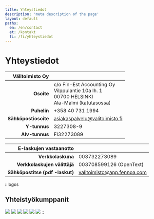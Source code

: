 ```yaml
---
title: Yhteystiedot
description: 'meta description of the page'
layout: default
paths:
  en: /en/contact
  et: /kontakt
  fi: /fi/yhteystiedot
---
```


# Yhteystiedot

| Välitoimisto Oy | |
| --: | --- |
| **Osoite** | c/o Fin-Est Accounting Oy<br>Vilppulantie 10a lh. 1<br>00700 HELSINKI<br>Ala-Malmi (katutasossa) |
| **Puhelin** | +358 40 731 1994 |
| **Sähköpostiosoite** | asiakaspalvelu@valitoimisto.fi |
| **Y-tunnus** | 3227308-9 |
| **Alv-tunnus** | FI32273089 |


| E-laskujen vastaanotto | |
| --: | --- |
| **Verkkolaskuna** | 003732273089 |
| **Verkkolaskujen välittäjä** | 003708599126 (OpenText) |
| **Sähköpostitse  (pdf -laskut)** | valitoimisto@app.fennoa.com |


::logos
## Yhteistyökumppanit

![](/img/elo.png)
![](/img/fennoa.png)
![](/img/if.png)
![](/img/asiakastieto.png)
![](/img/vastuu.png)
![](/img/vero.png)
::
